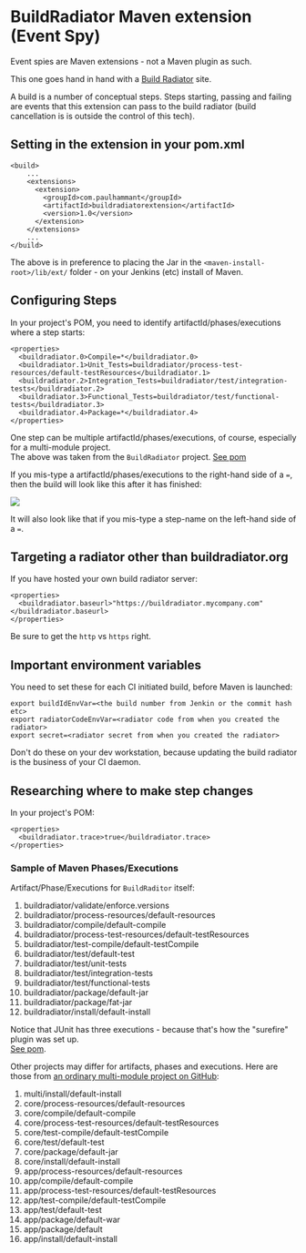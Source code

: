 # BuildRadiator Maven extension (Event Spy)

Event spies are Maven extensions - not a Maven plugin as such.

This one goes hand in hand with a [Build Radiator](//github.com//paul-hammant/buildradiator) site.



A build is a number of conceptual steps. Steps starting, passing and failing are events that this
extension can pass to the build radiator (build cancellation is is outside the control of this tech).

## Setting in the extension in your pom.xml

```
<build>
    ...
    <extensions>
      <extension>
        <groupId>com.paulhammant</groupId>
        <artifactId>buildradiatorextension</artifactId>
        <version>1.0</version>
      </extension>
    </extensions>
    ... 
</build>
```

The above is in preference to placing the Jar in the `<maven-install-root>/lib/ext/` folder - on your Jenkins (etc) install of Maven. 

## Configuring Steps 

In your project's POM, you need to identify artifactId/phases/executions where a step starts:

```
<properties>
  <buildradiator.0>Compile=*</buildradiator.0>
  <buildradiator.1>Unit_Tests=buildradiator/process-test-resources/default-testResources</buildradiator.1>
  <buildradiator.2>Integration_Tests=buildradiator/test/integration-tests</buildradiator.2>
  <buildradiator.3>Functional_Tests=buildradiator/test/functional-tests</buildradiator.3>
  <buildradiator.4>Package=*</buildradiator.4>
</properties>
```

One step can be multiple artifactId/phases/executions, of course, especially for a multi-module project.  
The above was taken from the `BuildRadiator` project. 
[See pom](//github.com//paul-hammant/buildradiator/blob/master/pom.xml)

If you mis-type a artifactId/phases/executions to the right-hand side of a `=`, then the build will look like
this after it has finished:

![](https://cloud.githubusercontent.com/assets/82182/26393757/ce22ad8c-4038-11e7-8878-5d3b1be0cbf0.png)

It will also look like that if you mis-type a step-name on the left-hand side of a `=`.

## Targeting a radiator other than buildradiator.org

If you have hosted your own build radiator server:

```
<properties>
  <buildradiator.baseurl>"https://buildradiator.mycompany.com"</buildradiator.baseurl>
</properties>
```

Be sure to get the `http` vs `https` right.

## Important environment variables 

You need to set these for each CI initiated build, before Maven is launched:

```
export buildIdEnvVar=<the build number from Jenkin or the commit hash etc>
export radiatorCodeEnvVar=<radiator code from when you created the radiator>
export secret=<radiator secret from when you created the radiator>
```

Don't do these on your dev workstation, because updating the build radiator is the business of your CI daemon.

## Researching where to make step changes

In your project's POM:

```
<properties>
  <buildradiator.trace>true</buildradiator.trace>
</properties>
```

### Sample of Maven Phases/Executions

Artifact/Phase/Executions for `BuildRaditor` itself:

1. buildradiator/validate/enforce.versions
1. buildradiator/process-resources/default-resources
1. buildradiator/compile/default-compile
1. buildradiator/process-test-resources/default-testResources
1. buildradiator/test-compile/default-testCompile
1. buildradiator/test/default-test
1. buildradiator/test/unit-tests
1. buildradiator/test/integration-tests
1. buildradiator/test/functional-tests
1. buildradiator/package/default-jar
1. buildradiator/package/fat-jar
1. buildradiator/install/default-install

Notice that JUnit has three executions - because that's how the "surefire" plugin was set up.  
[See pom](//github.com//paul-hammant/buildradiator/blob/master/pom.xml). 

Other projects may differ for artifacts, phases and executions. 
Here are those from [an ordinary multi-module project on GitHub](https://github.com/jamesward/maven-multi-module-example):

1. multi/install/default-install
1. core/process-resources/default-resources
1. core/compile/default-compile
1. core/process-test-resources/default-testResources
1. core/test-compile/default-testCompile
1. core/test/default-test
1. core/package/default-jar
1. core/install/default-install
1. app/process-resources/default-resources
1. app/compile/default-compile
1. app/process-test-resources/default-testResources
1. app/test-compile/default-testCompile
1. app/test/default-test
1. app/package/default-war
1. app/package/default
1. app/install/default-install
